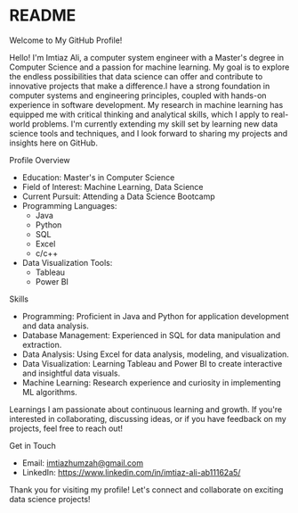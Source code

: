 
# README
 Welcome to My GitHub Profile!

Hello! I'm Imtiaz Ali, a computer system engineer with a Master's degree in Computer Science and a passion for machine learning. My goal is to explore the endless possibilities that data science can offer and contribute to innovative projects that make a difference.I have a strong foundation in computer systems and engineering principles, coupled with hands-on experience in software development. My research in machine learning has equipped me with critical thinking and analytical skills, which I apply to real-world problems. I'm currently extending my skill set by learning new data science tools and techniques, and I look forward to sharing my projects and insights here on GitHub.

 Profile Overview

- Education: Master's in Computer Science
- Field of Interest: Machine Learning, Data Science
- Current Pursuit: Attending a Data Science Bootcamp
- Programming Languages:
  - Java
  - Python
  - SQL
  - Excel
  - c/c++
- Data Visualization Tools:
  - Tableau
  - Power BI

 Skills

- Programming: Proficient in Java and Python for application development and data analysis.
- Database Management: Experienced in SQL for data manipulation and extraction.
- Data Analysis: Using Excel for data analysis, modeling, and visualization.
- Data Visualization: Learning Tableau and Power BI to create interactive and insightful data visuals.
- Machine Learning: Research experience and curiosity in implementing ML algorithms.

Learnings
I am passionate about continuous learning and growth. If you're interested in collaborating, discussing ideas, or if you have feedback on my projects, feel free to reach out!

Get in Touch

- Email:    imtiazhumzah@gmail.com
- LinkedIn: https://www.linkedin.com/in/imtiaz-ali-ab11162a5/


Thank you for visiting my profile! Let's connect and collaborate on exciting data science projects!


